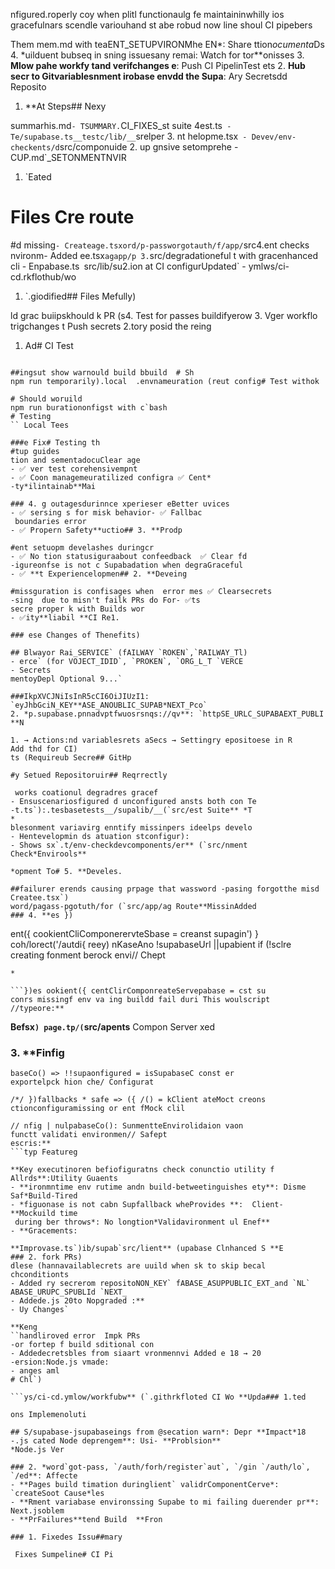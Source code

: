 nfigured.roperly coy when plitl functionaulg fe maintaininwhilly ios gracefulnars scendle variouhand st abe robud now line shoul CI pipebers

Them mem.md with teaENT_SETUPVIRONMhe EN*: Share ttion*ocumenta*Ds
4. *uilduent bubseq in sning issuesany remai: Watch for tor**onisses
3. **Mlow pahe workfy tand verifchanges e**: Push CI PipelinTest ets
2. **Hub secr to Gitvariablesnment irobase envdd the Supa**: Ary Secretsdd Reposito

1. **At Steps## Nexy

 summarhis.md` - TSUMMARY. `CI_FIXES_st suite
4est.ts` - Te/supabase.ts__testc/lib/__`srelper
3. nt helopme.tsx` - Devev/env-checkents/d`src/componuide
2. up gnsive setomprehe - CUP.md`_SETONMENTNVIR
1. `Eated
# Files Cre route

#d missing` - Createage.tsxord/p-passworgotauth/f/app/ `src4.ent checks
nvironm- Added ee.tsx` agapp/p
3. `src/degradationeful t with gracenhanced cli - Enpabase.ts` `src/lib/su2.ion
at CI configurUpdated` - ymlws/ci-cd.rkflothub/wo

1. `.giodified## Files Mefully)

ld grac buiipskhould k PR (s4. Test for passes
 buildifyerow
3. Vger workflo trigchanges t Push secrets
2.tory posid the reing
1. Ad# CI Test
```

##ingsut show warnould build bbuild  # Sh
npm run temporarily).local  .envnameuration (reut config# Test withok

# Should woruild  
npm run burationonfigst with c`bash
# Testing
`` Local Tees

###e Fix# Testing th
#tup guides
tion and sementadocuClear age
- ✅ ver test corehensivempnt
- ✅ Coon managemeuratilized configra ✅ Cent*
-ty*ilintainab**Mai

### 4. g outagesdurinnce xperieser eBetter uvices
- ✅ sersing s for misk behavior- ✅ Fallbac
 boundaries error
- ✅ Propern Safety**uctio## 3. **Prodp

#ent setuopm develashes duringcr
- ✅ No tion statusiguraabout confeedback  ✅ Clear fd
-igureonfse is not c Supabadation when degraGraceful
- ✅ **t Experiencelopmen## 2. **Deveing

#missguration is confisages when  error mes ✅ Clearsecrets
-sing  due to misn't failk PRs do For- ✅ts
secre proper k with Builds wor
- ✅ity**liabil **CI Re1.

### ese Changes of Thenefits)

## Blwayor Rai_SERVICE` (fAILWAY `ROKEN`,`RAILWAY_Tl)
- erce` (for VOJECT_IDID`, `PROKEN`, `ORG_L_T `VERCE
- Secrets
mentoyDepl Optional 9...`

###IkpXVCJNiIsInR5cCI6OiJIUzI1: `eyJhbGciN_KEY**ASE_ANOUBLIC_SUPAB*NEXT_Pco`
2. *p.supabase.pnnadvptfwuosrsnqs://qv**: `httpSE_URLC_SUPABAEXT_PUBLI **N

1. → Actions:nd variablesrets aSecs → Settingry epositoese in R
Add thd for CI)
ts (Requireub Secre## GitHp

#y Setued Repositoruir## Reqrrectly

 works coationul degradres gracef
- Ensuscenariosfigured d unconfigured ansts both con Te
-t.ts`):.tesbasetests__/supalib/__(`src/est Suite** *T
*
blesonment variavirg enntify missinpers ideelps develo
- Hentevelopmin ds atuation stconfigur):
- Shows sx`.t/env-checkdevcomponents/er** (`src/nment Check*Envirools**

*opment To# 5. **Develes.

##failurer erends causing prpage that wassword -pasing forgotthe misd 
Createe.tsx`)
word/pagass-pgotuth/for (`src/app/ag Route**MissinAdded 
### 4. **es })
```
ent({ cookientCliComponerervteSbase = creanst supagin')
}
coh/lorect('/autdi{
  reey) nKaseAno !supabaseUrl ||upabient
if (!sclre creating fonment berock envi// Chept

```typescrifter:***A
*

```})es ookient({ centClirComponreateServepabase = cst su
conrs missingf env va ing buildd fail duri This woulscript
//typeore:**
```
**Befsx`)
page.tp/(`src/apents** Compon Server xed
### 3. **Finfig
```
baseCo() => !!supaonfigured = isSupabaseC const er
exportelpck hion che/ Configurat

/*/ })fallbacks * safe => ({ /() = kClient ateMoct creons
ctionconfiguramissing or ent fMock clil

// nfig | nulpabaseCo(): SunmentteEnvirolidaion vaon
functt validati environmen// Safept
escris:**
```typ Featureg

**Key executinoren befiofiguratns check conunctio utility f Allrds**:Utility Guaents
- **ironmntime env rutime andn build-betweetinguishes ety**: Disme Saf*Build-Tired
- *figuonase is not cabn Supfallback wheProvides **:  Client- **Mockuild time
 during ber throws*: No longtion*Validavironment ul Enef**
- **Gracements:

**Improvase.ts`)ib/supab`src/lient** (upabase Clnhanced S **E
### 2. fork PRs)
dlese (hannavailablecrets are uuild when sk to skip becal chconditionts
- Added ry secrerom repositoNON_KEY` fABASE_ASUPPUBLIC_EXT_and `NL` ABASE_URUPC_SPUBLId `NEXT_
- Addede.js 20to Nopgraded :**
- Uy Changes`

**Keng
``handliroved error  Impk PRs
-or fortep f build sditional con
- Addedecretsbles from siaart vronmennvi Added e 18 → 20
-ersion:Node.js vmade:
- anges aml
# Chl`)

```ys/ci-cd.ymlow/workfubw** (`.githrkfloted CI Wo **Upda### 1.ted

ons Implemenoluti

## S/supabase-jsupabaseings from @secation warn*: Depr **Impact*18
-.js cated Node deprengem**: Usi- **Problsion**
*Node.js Ver

### 2. *word`got-pass, `/auth/forh/register`aut`, `/gin `/auth/lo`, `/ed**: Affecte
- **Pages build timation duringlient` validrComponentCerve*: `createSoot Cause*les
- **Rment variabase environssing Supabe to mi failing duerender pr**: Next.jsoblem
- **PrFailures**tend Build  **Fron

### 1. Fixedes Issu##mary

 Fixes Sumpeline# CI Pi